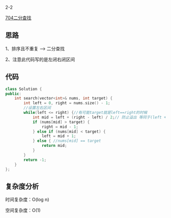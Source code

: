 2-2

[704二分查找](https://leetcode.cn/problems/binary-search/)

## 思路
1、排序且不重复 —> 二分查找

2、注意此代码写的是左闭右闭区间

## 代码
```cpp
class Solution {
public:
    int search(vector<int>& nums, int target) {
        int left = 0, right = nums.size() - 1;
        //设置左右区间
        while(left <= right) {//有可能target就是left==right的时候
            int mid = left + (right - left) / 2;// 防止溢出 等同于(left + right)/2
            if (nums[mid] > target) {
                right = mid - 1;
            } else if (nums[mid] < target) {
                left = mid + 1;
            } else { //nums[mid] == target
                return mid;
            }
        }
        return -1;
    }
};
```
## 复杂度分析
时间复杂度：O(log n)

空间复杂度：O(1)
